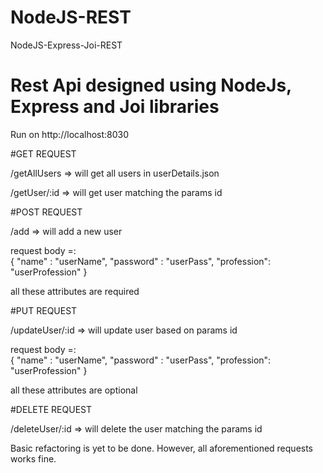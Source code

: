 # NodeJS-REST
NodeJS-Express-Joi-REST

# Rest Api designed using NodeJs, Express and Joi libraries

Run on http://localhost:8030

#GET REQUEST

/getAllUsers => will get all users in userDetails.json

/getUser/:id => will get user matching the params id

#POST REQUEST

/add => will add a new user

request body =:  
{
       "name" : "userName",
       "password" : "userPass",
       "profession": "userProfession"
}

all these attributes are required

#PUT REQUEST

/updateUser/:id => will update user based on params id

request body =:  
{
       "name" : "userName",
       "password" : "userPass",
       "profession": "userProfession"
}

all these attributes are optional

#DELETE REQUEST

/deleteUser/:id => will delete the user matching the params id

Basic refactoring is yet to be done. However, all aforementioned requests works fine.
